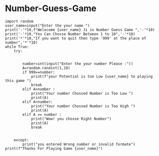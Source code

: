 # Number-Guess-Game
    
    
    
    
    
    import random
    user_name=input("Enter the your name ")
    print('-'*10,f"Welocome {user_name} Ji in Number Guess Game ",'-'*10)
    print('-'*10,"You Can Chosse Number Between 1 to 10",'-'*10)
    print('*'*10,"If you want to quit then type '999' at the place of number",'*'*10)
    while True:
        try:
   
   
            number=int(input("Enter the your number Please :"))
            A=random.randint(1,10)
            if 999==number:
                print(f"your Potential is too Low {user_name} to playing this game ")
                break
            elif A>number :
                print("Your number Chossed Number is Too Low ")
                print(A)
            elif A<number:
                print("Your number Chossed Number is Too High ")
                print(A)
            elif A == number :
                print("Wow! you chosse Right Number")
                print(A)
                break
        
            
        except:
            print("you entered Wrong number or invalid formate")
    print(f"Thanks For Playing Game {user_name}")
